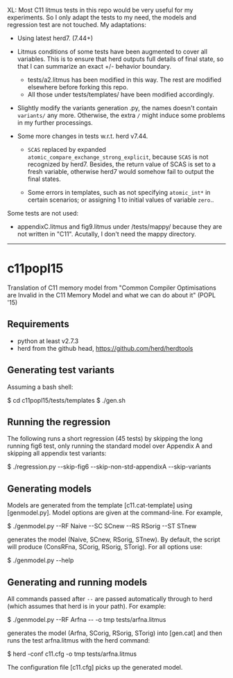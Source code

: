 XL: Most C11 litmus tests in this repo would be very useful for my experiments.
So I only adapt the tests to my need, the models and regression test are not
touched. My adaptations:

* Using latest herd7. (7.44+)

* Litmus conditions of some tests have been augmented to cover all variables.
  This is to ensure that herd outputs full details of final state, so that I
  can summarize an exact +/- behavior boundary.

    * tests/a2.litmus has been modified in this way. The rest are modified
      elsewhere before forking this repo.
    * All those under tests/templates/ have been modified accordingly.

* Slightly modify the variants generation .py, the names doesn't contain
  `variants/` any more. Otherwise, the extra `/` might induce some problems in
  my further processings.

* Some more changes in tests w.r.t. herd v7.44.

    * `SCAS` replaced by expanded `atomic_compare_exchange_strong_explicit`,
      because `SCAS` is not recognized by herd7. Besides, the return value of
      SCAS is set to a fresh variable, otherwise herd7 would somehow fail to
      output the final states.

    * Some errors in templates, such as not specifying `atomic_int*` in certain
      scenarios; or assigning 1 to initial values of variable `zero`..

Some tests are not used:

* appendixC.litmus and fig9.litmus under /tests/mappy/ because they are not
  written in "C11". Acutally, I don't need the mappy directory.


-----

c11popl15
=========

Translation of C11 memory model from "Common Compiler Optimisations are Invalid
in the C11 Memory Model and what we can do about it" (POPL '15)

Requirements
------------
   * python at least v2.7.3
   * herd from the github head, https://github.com/herd/herdtools

Generating test variants
------------------------

Assuming a bash shell:

  $ cd c11popl15/tests/templates
  $ ./gen.sh

Running the regression
----------------------

The following runs a short regression (45 tests) by skipping the long running
fig6 test, only running the standard model over Appendix A and skipping all
appendix test variants:

  $ ./regression.py --skip-fig6 --skip-non-std-appendixA --skip-variants

Generating models
-----------------

Models are generated from the template [c11.cat-template] using [genmodel.py].
Model options are given at the command-line. For example,

  $ ./genmodel.py --RF Naive --SC SCnew --RS RSorig --ST STnew

generates the model (Naive, SCnew, RSorig, STnew). By default, the script will
produce (ConsRFna, SCorig, RSorig, STorig). For all options use:

  $ ./genmodel.py --help

Generating and running models
-----------------------------

All commands passed after `--` are passed automatically through to herd (which
assumes that herd is in your path). For example:

  $ ./genmodel.py --RF Arfna -- -o tmp tests/arfna.litmus

generates the model (Arfna, SCorig, RSorig, STorig) into [gen.cat] and then runs
the test arfna.litmus with the herd command:

  $ herd -conf c11.cfg -o tmp tests/arfna.litmus

The configuration file [c11.cfg] picks up the generated model.
